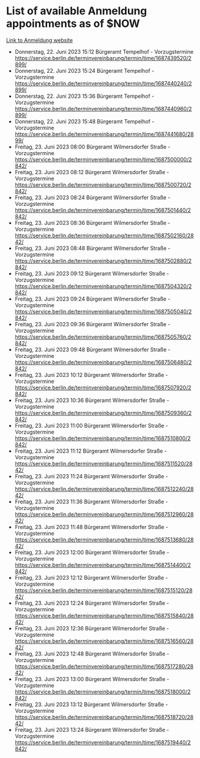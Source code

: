 # List of available Anmeldung appointments as of $NOW
[Link to Anmeldung website](https://service.berlin.de/terminvereinbarung/termin/tag.php?termin=1&anliegen[]=120686&dienstleisterlist=122210,122217,327316,122219,327312,122227,327314,122231,327346,122243,327348,122254,122252,329742,122260,329745,122262,329748,122271,327278,122273,327274,122277,327276,330436,122280,327294,122282,327290,122284,327292,122291,327270,122285,327266,122286,327264,122296,327268,150230,329760,122297,327286,122294,327284,122312,329763,122314,329775,122304,327330,122311,327334,122309,327332,317869,122281,327352,122279,329772,122283,122276,327324,122274,327326,122267,329766,122246,327318,122251,327320,122257,327322,122208,327298,122226,327300&herkunft=http%3A%2F%2Fservice.berlin.de%2Fdienstleistung%2F120686%2F)
- Donnerstag, 22. Juni 2023 15:12 Bürgeramt Tempelhof - Vorzugstermine https://service.berlin.de/terminvereinbarung/termin/time/1687439520/2899/
- Donnerstag, 22. Juni 2023 15:24 Bürgeramt Tempelhof - Vorzugstermine https://service.berlin.de/terminvereinbarung/termin/time/1687440240/2899/
- Donnerstag, 22. Juni 2023 15:36 Bürgeramt Tempelhof - Vorzugstermine https://service.berlin.de/terminvereinbarung/termin/time/1687440960/2899/
- Donnerstag, 22. Juni 2023 15:48 Bürgeramt Tempelhof - Vorzugstermine https://service.berlin.de/terminvereinbarung/termin/time/1687441680/2899/
- Freitag, 23. Juni 2023 08:00 Bürgeramt Wilmersdorfer Straße - Vorzugstermine https://service.berlin.de/terminvereinbarung/termin/time/1687500000/2842/
- Freitag, 23. Juni 2023 08:12 Bürgeramt Wilmersdorfer Straße - Vorzugstermine https://service.berlin.de/terminvereinbarung/termin/time/1687500720/2842/
- Freitag, 23. Juni 2023 08:24 Bürgeramt Wilmersdorfer Straße - Vorzugstermine https://service.berlin.de/terminvereinbarung/termin/time/1687501440/2842/
- Freitag, 23. Juni 2023 08:36 Bürgeramt Wilmersdorfer Straße - Vorzugstermine https://service.berlin.de/terminvereinbarung/termin/time/1687502160/2842/
- Freitag, 23. Juni 2023 08:48 Bürgeramt Wilmersdorfer Straße - Vorzugstermine https://service.berlin.de/terminvereinbarung/termin/time/1687502880/2842/
- Freitag, 23. Juni 2023 09:12 Bürgeramt Wilmersdorfer Straße - Vorzugstermine https://service.berlin.de/terminvereinbarung/termin/time/1687504320/2842/
- Freitag, 23. Juni 2023 09:24 Bürgeramt Wilmersdorfer Straße - Vorzugstermine https://service.berlin.de/terminvereinbarung/termin/time/1687505040/2842/
- Freitag, 23. Juni 2023 09:36 Bürgeramt Wilmersdorfer Straße - Vorzugstermine https://service.berlin.de/terminvereinbarung/termin/time/1687505760/2842/
- Freitag, 23. Juni 2023 09:48 Bürgeramt Wilmersdorfer Straße - Vorzugstermine https://service.berlin.de/terminvereinbarung/termin/time/1687506480/2842/
- Freitag, 23. Juni 2023 10:12 Bürgeramt Wilmersdorfer Straße - Vorzugstermine https://service.berlin.de/terminvereinbarung/termin/time/1687507920/2842/
- Freitag, 23. Juni 2023 10:36 Bürgeramt Wilmersdorfer Straße - Vorzugstermine https://service.berlin.de/terminvereinbarung/termin/time/1687509360/2842/
- Freitag, 23. Juni 2023 11:00 Bürgeramt Wilmersdorfer Straße - Vorzugstermine https://service.berlin.de/terminvereinbarung/termin/time/1687510800/2842/
- Freitag, 23. Juni 2023 11:12 Bürgeramt Wilmersdorfer Straße - Vorzugstermine https://service.berlin.de/terminvereinbarung/termin/time/1687511520/2842/
- Freitag, 23. Juni 2023 11:24 Bürgeramt Wilmersdorfer Straße - Vorzugstermine https://service.berlin.de/terminvereinbarung/termin/time/1687512240/2842/
- Freitag, 23. Juni 2023 11:36 Bürgeramt Wilmersdorfer Straße - Vorzugstermine https://service.berlin.de/terminvereinbarung/termin/time/1687512960/2842/
- Freitag, 23. Juni 2023 11:48 Bürgeramt Wilmersdorfer Straße - Vorzugstermine https://service.berlin.de/terminvereinbarung/termin/time/1687513680/2842/
- Freitag, 23. Juni 2023 12:00 Bürgeramt Wilmersdorfer Straße - Vorzugstermine https://service.berlin.de/terminvereinbarung/termin/time/1687514400/2842/
- Freitag, 23. Juni 2023 12:12 Bürgeramt Wilmersdorfer Straße - Vorzugstermine https://service.berlin.de/terminvereinbarung/termin/time/1687515120/2842/
- Freitag, 23. Juni 2023 12:24 Bürgeramt Wilmersdorfer Straße - Vorzugstermine https://service.berlin.de/terminvereinbarung/termin/time/1687515840/2842/
- Freitag, 23. Juni 2023 12:36 Bürgeramt Wilmersdorfer Straße - Vorzugstermine https://service.berlin.de/terminvereinbarung/termin/time/1687516560/2842/
- Freitag, 23. Juni 2023 12:48 Bürgeramt Wilmersdorfer Straße - Vorzugstermine https://service.berlin.de/terminvereinbarung/termin/time/1687517280/2842/
- Freitag, 23. Juni 2023 13:00 Bürgeramt Wilmersdorfer Straße - Vorzugstermine https://service.berlin.de/terminvereinbarung/termin/time/1687518000/2842/
- Freitag, 23. Juni 2023 13:12 Bürgeramt Wilmersdorfer Straße - Vorzugstermine https://service.berlin.de/terminvereinbarung/termin/time/1687518720/2842/
- Freitag, 23. Juni 2023 13:24 Bürgeramt Wilmersdorfer Straße - Vorzugstermine https://service.berlin.de/terminvereinbarung/termin/time/1687519440/2842/
